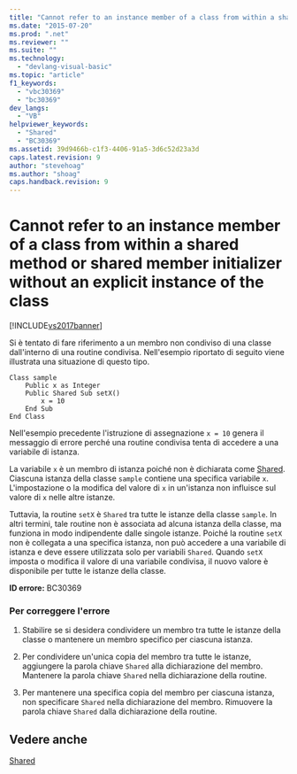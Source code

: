 ```yaml
---
title: "Cannot refer to an instance member of a class from within a shared method or shared member initializer without an explicit instance of the class | Microsoft Docs"
ms.date: "2015-07-20"
ms.prod: ".net"
ms.reviewer: ""
ms.suite: ""
ms.technology: 
  - "devlang-visual-basic"
ms.topic: "article"
f1_keywords: 
  - "vbc30369"
  - "bc30369"
dev_langs: 
  - "VB"
helpviewer_keywords: 
  - "Shared"
  - "BC30369"
ms.assetid: 39d9466b-c1f3-4406-91a5-3d6c52d23a3d
caps.latest.revision: 9
author: "stevehoag"
ms.author: "shoag"
caps.handback.revision: 9
---
```

# Cannot refer to an instance member of a class from within a shared method or shared member initializer without an explicit instance of the class
[!INCLUDE[vs2017banner](../../../visual-basic/developing-apps/includes/vs2017banner.md)]

Si è tentato di fare riferimento a un membro non condiviso di una classe dall'interno di una routine condivisa.  Nell'esempio riportato di seguito viene illustrata una situazione di questo tipo.  
  
```  
Class sample  
    Public x as Integer  
    Public Shared Sub setX()  
        x = 10  
    End Sub  
End Class  
```  
  
 Nell'esempio precedente l'istruzione di assegnazione `x = 10` genera il messaggio di errore  perché una routine condivisa tenta di accedere a una variabile di istanza.  
  
 La variabile `x` è un membro di istanza poiché non è dichiarata come [Shared](../../../visual-basic/language-reference/modifiers/shared.md).  Ciascuna istanza della classe `sample` contiene una specifica variabile `x`.  L'impostazione o la modifica del valore di `x` in un'istanza non influisce sul valore di `x` nelle altre istanze.  
  
 Tuttavia, la routine `setX` è `Shared` tra tutte le istanze della classe `sample`.  In altri termini, tale routine non è associata ad alcuna istanza della classe, ma funziona in modo indipendente dalle singole istanze.  Poiché la routine `setX` non è collegata a una specifica istanza, non può accedere a una variabile di istanza  e deve essere utilizzata solo per variabili `Shared`.  Quando `setX` imposta o modifica il valore di una variabile condivisa, il nuovo valore è disponibile per tutte le istanze della classe.  
  
 **ID errore:** BC30369  
  
### Per correggere l'errore  
  
1.  Stabilire se si desidera condividere un membro tra tutte le istanze della classe o mantenere un membro specifico per ciascuna istanza.  
  
2.  Per condividere un'unica copia del membro tra tutte le istanze, aggiungere la parola chiave `Shared` alla dichiarazione del membro.  Mantenere la parola chiave `Shared` nella dichiarazione della routine.  
  
3.  Per mantenere una specifica copia del membro per ciascuna istanza, non specificare `Shared` nella dichiarazione del membro.  Rimuovere la parola chiave `Shared` dalla dichiarazione della routine.  
  
## Vedere anche  
 [Shared](../../../visual-basic/language-reference/modifiers/shared.md)